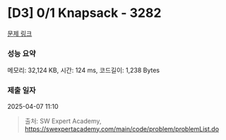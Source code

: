 # [D3] 0/1 Knapsack - 3282 

[문제 링크](https://swexpertacademy.com/main/code/problem/problemDetail.do?contestProbId=AWBJAVpqrzQDFAWr) 

### 성능 요약

메모리: 32,124 KB, 시간: 124 ms, 코드길이: 1,238 Bytes

### 제출 일자

2025-04-07 11:10



> 출처: SW Expert Academy, https://swexpertacademy.com/main/code/problem/problemList.do